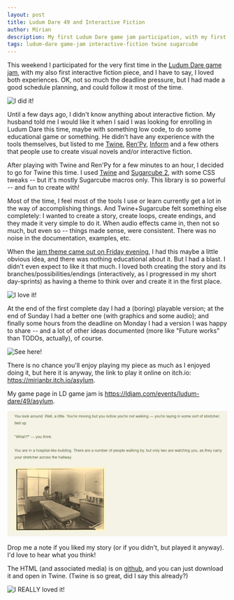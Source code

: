 ```yaml
---
layout: post
title: Ludum Dare 49 and Interactive Fiction
author: Mírian
description: My first Ludum Dare game jam participation, with my first interactive fiction piece, using Twine and Sugarcube
tags: ludum-dare game-jam interactive-fiction twine sugarcube
---
```


This weekend I participated for the very first time in the [Ludum Dare game jam](https://ldjam.com/), with my also first interactive fiction piece, and I have to say, I loved both experiences. OK, not so much the deadline pressure, but I had made a good schedule planning, and could follow it most of the time.

![I did it!](https://giphy.com/gifs/thenextstep-l4EpblDY4msVtKAOk)

Until a few days ago, I didn't know anything about interactive fiction. My husband told me I would like it when I said I was looking for enrolling in Ludum Dare this time, maybe with something low code, to do some educational game or something. He didn't have any experience with the tools themselves, but listed to me [Twine](twinery.org/), [Ren'Py](https://www.renpy.org/), [Inform](http://inform7.com/) and a few others that people use to create visual novels and/or interactive fiction. 

After playing with Twine and Ren'Py for a few minutes to an hour, I decided to go for Twine this time. I used [Twine](twinery.org/) and [Sugarcube 2](https://www.motoslave.net/sugarcube/2/docs/), with some CSS tweaks -- but it's mostly Sugarcube macros only. This library is so powerful -- and fun to create with!

Most of the time, I feel most of the tools I use or learn currently get a lot in the way of accomplishing things. And Twine+Sugarcube felt something else completely: I wanted to create a story, create loops, create endings, and they made it very simple to do it. When audio effects came in, then not so much, but even so -- things made sense, were consistent. There was no noise in the documentation, examples, etc.

When the [jam theme came out on Friday evening](https://ldjam.com/events/ludum-dare/49/), I had this maybe a little obvious idea, and there was nothing educational about it. But I had a blast. I didn't even expect to like it that much. I loved both creating the story and its branches/possibilities/endings (interactively, as I progressed in my short day-sprints) as having a theme to think over and create it in the first place.

![I love it!](https://giphy.com/gifs/latenightseth-lol-seth-meyers-cstHEo3umAADEfFAvZ)

At the end of the first complete day I had a (boring) playable version; at the end of Sunday I had a better one (with graphics and some audio); and finally some hours from the deadline on Monday I had a version I was happy to share -- and a lot of other ideas documented (more like "Future works" than TODOs, actually), of course.

![See here!](https://giphy.com/gifs/jauneparfoisbleu-arrow-chouchou-jpb-YmziWgZnWVBTTTJobg)

There is no chance you'll enjoy playing my piece as much as I enjoyed doing it, but here it is anyway, the link to play it online on itch.io: https://mirianbr.itch.io/asylum.

My game page in LD game jam is https://ldjam.com/events/ludum-dare/49/asylum.

![A screenshot of Asylum, my interactive fiction piece for Ludum Dare 49.](https://github.com/mirianbr/asylum/blob/main/screenshots/ld-screenshot.png)

Drop me a note if you liked my story (or if you didn't, but played it anyway). I'd love to hear what you think!

The HTML (and associated media) is on [github](https://github.com/mirianbr/asylum), and you can just download it and open in Twine. (Twine is so great, did I say this already?)

![I REALLY loved it!](https://giphy.com/gifs/nbc-love-happy-3NhDtlwC13xh8HVCMj)
